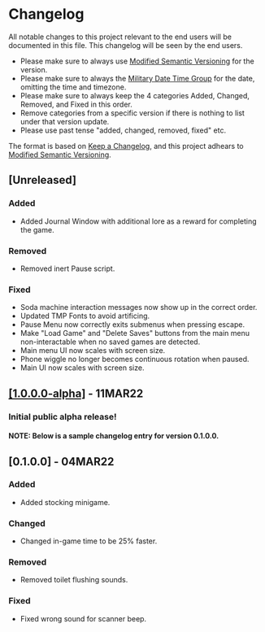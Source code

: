 # Changelog
All notable changes to this project relevant to the end users will be documented in this file.
This  changelog will be seen by the end users.
- Please make sure to always use [Modified Semantic Versioning](https://github.com/cjw20/Midnight-Customers-Prototype-2/blob/main/Midnight%20Customers%20Prototype%202/MSV.md) for the version.
- Please make sure to always the [Military Date Time Group](https://special-ops.org/military-time-military-date-time-group-explained/) for the date, omitting the time and timezone.
- Please make sure to always keep the 4 categories Added, Changed, Removed, and Fixed in this order.
- Remove categories from a specific version if there is nothing to list under that version update.
- Please use past tense "added, changed, removed, fixed" etc.

The format is based on [Keep a Changelog](https://keepachangelog.com/en/1.0.0/), and this project adhears to [Modified Semantic Versioning](https://github.com/Nocturnus-Media/TacRef/blob/main/NMMSV.md).

## [Unreleased]

### Added
- Added Journal Window with additional lore as a reward for completing the game.

### Removed
- Removed inert Pause script.

### Fixed
- Soda machine interaction messages now show up in the correct order.
- Updated TMP Fonts to avoid artificing.
- Pause Menu now correctly exits submenus when pressing escape.
- Make "Load Game" and "Delete Saves" buttons from the main menu non-interactable when no saved games are detected.
- Main menu UI now scales with screen size.
- Phone wiggle no longer becomes continuous rotation when paused.
- Main UI now scales with screen size.


## [[1.0.0.0-alpha]](https://github.com/cjw20/Midnight-Customers-Prototype-2/releases/tag/v1.0.0.0-alpha) - 11MAR22
### Initial public alpha release!

#### NOTE: Below is a sample changelog entry for version 0.1.0.0.

## [0.1.0.0] - 04MAR22
### Added
- Added stocking minigame.

### Changed
- Changed in-game time to be 25% faster.

### Removed
- Removed toilet flushing sounds.

### Fixed
- Fixed wrong sound for scanner beep.
